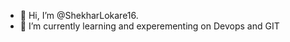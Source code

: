 - 👋 Hi, I’m @ShekharLokare16.
- 🌱 I’m currently learning and experementing on Devops and GIT

<!---
ShekharLokare16/ShekharLokare16 is a ✨ special ✨ repository because its `README.md` (this file) appears on your GitHub profile.
You can click the Preview link to take a look at your changes.
--->
